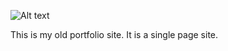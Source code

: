 ![Alt text](images/portfolio_site_OLD.png?raw=true "codedad(old site)")

 This is my old portfolio site. It is a single page site. 
